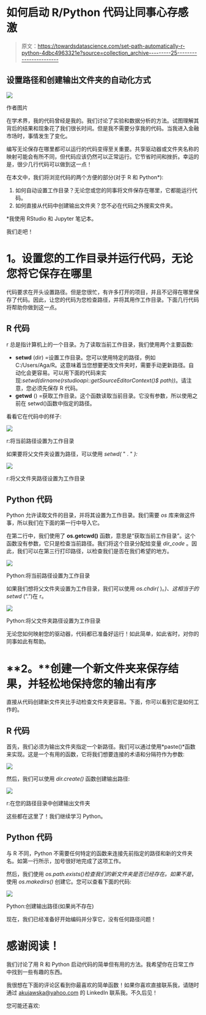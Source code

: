 # 如何启动 R/Python 代码让同事心存感激

> 原文：<https://towardsdatascience.com/set-path-automatically-r-python-4dbc4963321e?source=collection_archive---------25----------------------->

## 设置路径和创建输出文件夹的自动化方式

![](img/18bc303c6d5c681d34f528190f01ac4e.png)

作者图片

在学术界，我的代码曾经是我的。我们讨论了实验和数据分析的方法。试图理解其背后的结果和现象花了我们很长时间。但是我不需要分享我的代码。当我进入金融市场时，事情发生了变化。

编写无论保存在哪里都可以运行的代码变得至关重要。共享驱动器或文件夹名称的映射可能会有所不同，但代码应该仍然可以正常运行。它节省时间和挫折。幸运的是，很少几行代码可以做到这一点！

在本文中，我们将浏览代码的两个方便的部分(对于 R 和 Python*):

1.  如何自动设置工作目录？无论您或您的同事将文件保存在哪里，它都能运行代码。
2.  如何直接从代码中创建输出文件夹？您不必在代码之外搜索文件夹。

*我使用 RStudio 和 Jupyter 笔记本。

我们走吧！

# **1。设置您的工作目录并运行代码，无论您将它保存在哪里**

代码要求在开头设置路径。但是您很忙，有许多打开的项目，并且不记得在哪里保存了代码。因此，让您的代码为您检查路径，并将其用作工作目录。下面几行代码将帮助你做到这一点。

## **R 代码**

r 总是指计算机上的一个目录。为了读取当前工作目录，我们使用两个主要函数:

*   **setwd** (dir) =设置工作目录。您可以使用特定的路径，例如 C:/Users/Aga/R。这意味着当您想要更改文件夹时，需要手动更新路径。自动化会更容易。可以用下面的代码来实现:*setwd(dirname(rstudioapi::getSourceEditorContext()$ path))*。请注意，您必须先保存 R 代码。
*   **getwd** () =获取工作目录。这个函数读取当前目录。它没有参数，所以使用之前在 setwd()函数中指定的路径。

看看它在代码中的样子:

![](img/3ab8b879da0187e3c0146a20ede1b961.png)

r:将当前路径设置为工作目录

如果要将父文件夹设置为路径，可以使用 *setwd(* " . " *):*

![](img/18d89a48c583e33710822b0151840be6.png)

r:将父文件夹路径设置为工作目录

## **Python 代码**

Python 允许读取文件的目录，并将其设置为工作目录。我们需要 *os* 库来做这件事，所以我们在下面的第一行中导入它。

在第二行中，我们使用了 **os.getcwd()** 函数，意思是“获取当前工作目录”。这个函数没有参数，它只是检查当前路径。我们将这个目录分配给变量 *dir_code* 。因此，我们可以在第三行打印路径，以检查我们是否在我们希望的地方。

![](img/34b483e4d1e7c0718a9361b71454414f.png)

Python:将当前路径设置为工作目录

如果我们想将父文件夹设置为工作目录，我们可以使用 *os.chdir(* )。*)、*这相当于*的 setwd* (“.”)在 r。

![](img/d344cc4a2149d74f3811546262eec1e5.png)

Python:将父文件夹路径设置为工作目录

无论您如何映射您的驱动器，代码都已准备好运行！如此简单，如此省时，对你的同事如此有帮助。

# **2。**创建一个新文件夹来保存结果，并轻松地保持您的输出有序

直接从代码创建新文件夹比手动检查文件夹更容易。下面，你可以看到它是如何工作的。

## **R 代码**

首先，我们必须为输出文件夹指定一个新路径。我们可以通过使用*paste()*函数来实现。这是一个有用的函数，它将我们想要连接的术语和分隔符作为参数:

![](img/857b10cb7126c56078441d2886ec5990.png)

然后，我们可以使用 *dir.create()* 函数创建输出路径:

![](img/2699bba832ca449dadea795d3bbd0d03.png)

r:在您的路径目录中创建输出文件夹

这些都在这里了！我们继续学习 Python。

## **Python 代码**

与 R 不同，Python 不需要任何特定的函数来连接先前指定的路径和新的文件夹名。如第一行所示，加号很好地完成了这项工作。

然后，我们使用 *os.path.exists()检查我们的新文件夹是否已经存在。如果不是*，使用 *os.makedirs()* 创建它。您可以查看下面的代码:

![](img/50c55bac18b6286f6e49069a8a049282.png)

Python:创建输出路径(如果尚不存在)

现在，我们已经准备好开始编码并分享它，没有任何路径问题！

# 感谢阅读！

我们讨论了用 R 和 Python 启动代码的简单但有用的方法。我希望你在日常工作中找到一些有趣的东西。

我很想在下面的评论区看到你最喜欢的简单函数！如果你喜欢直接联系我，请随时通过 akujawska@yahoo.com 的 LinkedIn 联系我。不久后见！

您可能还喜欢:

</statistical-moments-in-data-science-interviews-bfecd207843d>  </math-refresher-for-data-scientist-part-1-matrices-88620a92d046> 